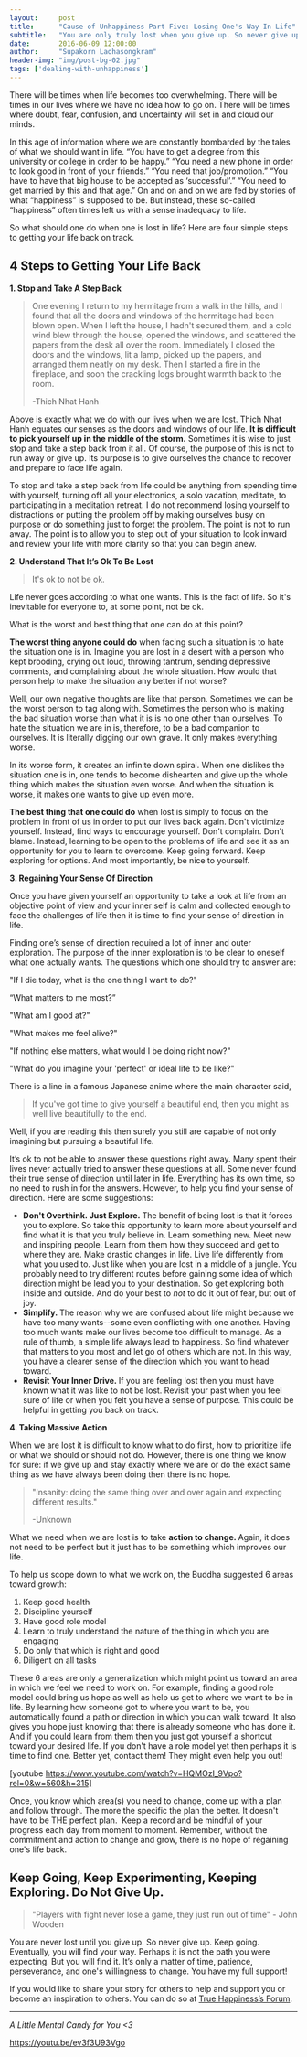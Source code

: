 ```yaml
---
layout:     post
title:      "Cause of Unhappiness Part Five: Losing One's Way In Life"
subtitle:   "You are only truly lost when you give up. So never give up."
date:       2016-06-09 12:00:00
author:     "Supakorn Laohasongkram"
header-img: "img/post-bg-02.jpg"
tags: ['dealing-with-unhappiness']
---
```


There will be times when life becomes too overwhelming. There will be times in our lives where we have no idea how to go on. There will be times where doubt, fear, confusion, and uncertainty will set in and cloud our minds.

In this age of information where we are constantly bombarded by the tales of what we should want in life. “You have to get a degree from this university or college in order to be happy.” “You need a new phone in order to look good in front of your friends.” “You need that job/promotion.” “You have to have that big house to be accepted as ‘successful’.” “You need to get married by this and that age.” On and on and on we are fed by stories of what “happiness” is supposed to be. But instead, these so-called “happiness” often times left us with a sense inadequacy to life.

So what should one do when one is lost in life? Here are four simple steps to getting your life back on track.
<h2>4 Steps to Getting Your Life Back</h2>
<strong>1. Stop and Take A Step Back</strong>
<blockquote>One evening I return to my hermitage from a walk in the hills, and I found that all the doors and windows of the hermitage had been blown open. When I left the house, I hadn't secured them, and a cold wind blew through the house, opened the windows, and scattered the papers from the desk all over the room. Immediately I closed the doors and the windows, lit a lamp, picked up the papers, and arranged them neatly on my desk. Then I started a fire in the fireplace, and soon the crackling logs brought warmth back to the room.

-Thich Nhat Hanh</blockquote>
Above is exactly what we do with our lives when we are lost. Thich Nhat Hanh equates our senses as the doors and windows of our life. <strong>It is difficult to pick yourself up in the middle of the storm.</strong> Sometimes it is wise to just stop and take a step back from it all. Of course, the purpose of this is not to run away or give up. Its purpose is to give ourselves the chance to recover and prepare to face life again.

To stop and take a step back from life could be anything from spending time with yourself, turning off all your electronics, a solo vacation, meditate, to participating in a meditation retreat. I do not recommend losing yourself to distractions or putting the problem off by making ourselves busy on purpose or do something just to forget the problem. The point is not to run away. The point is to allow you to step out of your situation to look inward and review your life with more clarity so that you can begin anew.

<strong class="capitalized">2. Understand That It’s Ok To Be Lost</strong>
<blockquote>It's ok to not be ok.</blockquote>
Life never goes according to what one wants. This is the fact of life. So it's inevitable for everyone to, at some point, not be ok.

What is the worst and best thing that one can do at this point?

<strong>The worst thing anyone could do</strong> when facing such a situation is to hate the situation one is in. Imagine you are lost in a desert with a person who kept brooding, crying out loud, throwing tantrum, sending depressive comments, and complaining about the whole situation. How would that person help to make the situation any better if not worse?

Well, our own negative thoughts are like that person. Sometimes we can be the worst person to tag along with. Sometimes the person who is making the bad situation worse than what it is is no one other than ourselves. To hate the situation we are in is, therefore, to be a bad companion to ourselves. It is literally digging our own grave. It only makes everything worse.

In its worse form, it creates an infinite down spiral. When one dislikes the situation one is in, one tends to become dishearten and give up the whole thing which makes the situation even worse. And when the situation is worse, it makes one wants to give up even more.

<strong>The best thing that one could do</strong> when lost is simply to focus on the problem in front of us in order to put our lives back again. Don't victimize yourself. Instead, find ways to encourage yourself. Don't complain. Don't blame. Instead, learning to be open to the problems of life and see it as an opportunity for you to learn to overcome. Keep going forward. Keep exploring for options. And most importantly, be nice to yourself.

<strong class="capitalized">3. Regaining Your Sense Of Direction</strong>

Once you have given yourself an opportunity to take a look at life from an objective point of view and your inner self is calm and collected enough to face the challenges of life then it is time to find your sense of direction in life.

Finding one’s sense of direction required a lot of inner and outer exploration. The purpose of the inner exploration is to be clear to oneself what one actually wants. The questions which one should try to answer are:

"If I die today, what is the one thing I want to do?"

“What matters to me most?”

"What am I good at?"

"What makes me feel alive?"

"If nothing else matters, what would I be doing right now?"

"What do you imagine your 'perfect' or ideal life to be like?"

There is a line in a famous Japanese anime where the main character said,
<blockquote>If you've got time to give yourself a beautiful end, then you might as well live beautifully to the end.</blockquote>
Well, if you are reading this then surely you still are capable of not only imagining but pursuing a beautiful life.

It’s ok to not be able to answer these questions right away. Many spent their lives never actually tried to answer these questions at all. Some never found their true sense of direction until later in life. Everything has its own time, so no need to rush in for the answers. However, to help you find your sense of direction. Here are some suggestions:
<ul>
	<li><strong>Don't Overthink. Just Explore. </strong>The benefit of being lost is that it forces you to explore. So take this opportunity to learn more about yourself and find what it is that you truly believe in. Learn something new. Meet new and inspiring people. Learn from them how they succeed and get to where they are. Make drastic changes in life. Live life differently from what you used to. Just like when you are lost in a middle of a jungle. You probably need to try different routes before gaining some idea of which direction might be lead you to your destination. So get exploring both inside and outside. And do your best to <em>not</em> to do it out of fear, but out of joy.</li>
	<li><strong>Simplify. </strong>The reason why we are confused about life might because we have too many wants--some even conflicting with one another. Having too much wants make our lives become too difficult to manage. As a rule of thumb, a simple life always lead to happiness. So find whatever that matters to you most and let go of others which are not. In this way, you have a clearer sense of the direction which you want to head toward.</li>
	<li><strong>Revisit Your Inner Drive. </strong>If you are feeling lost then you must have known what it was like to not be lost. Revisit your past when you feel sure of life or when you felt you have a sense of purpose. This could be helpful in getting you back on track.</li>
</ul>
<strong>4. Taking Massive Action</strong>

When we are lost it is difficult to know what to do first, how to prioritize life or what we should or should not do. However, there is one thing we know for sure: if we give up and stay exactly where we are or do the exact same thing as we have always been doing then there is no hope.
<blockquote>"Insanity: doing the same thing over and over again and expecting different results."

-Unknown</blockquote>
What we need when we are lost is to take <strong>action to change. </strong>Again, it does not need to be perfect but it just has to be something which improves our life.

To help us scope down to what we work on, the Buddha suggested 6 areas toward growth:
<ol>
	<li>Keep good health</li>
	<li>Discipline yourself</li>
	<li>Have good role model</li>
	<li><span class="text_exposed_show">Learn to truly understand the nature of the thing in which you are engaging</span></li>
	<li><span class="text_exposed_show">Do only that which is right and good</span></li>
	<li><span class="text_exposed_show">Diligent on all tasks</span></li>
</ol>
These 6 areas are only a generalization which might point us toward an area in which we feel we need to work on. For example, finding a good role model could bring us hope as well as help us get to where we want to be in life. By learning how someone got to where you want to be, you automatically found a path or direction in which you can walk toward. It also gives you hope just knowing that there is already someone who has done it. And if you could learn from them then you just got yourself a shortcut toward your desired life. If you don't have a role model yet then perhaps it is time to find one. Better yet, contact them! They might even help you out!

[youtube https://www.youtube.com/watch?v=HQMOzI_9Vpo?rel=0&w=560&h=315]

Once, you know which area(s) you need to change, come up with a plan and follow through. The more the specific the plan the better. It doesn't have to be THE perfect plan.  Keep a record and be mindful of your progress each day from moment to moment. Remember, without the commitment and action to change and grow, there is no hope of regaining one's life back.
<h2><strong>Keep Going, Keep Experimenting, Keeping Exploring. Do Not Give Up.</strong></h2>
<blockquote>"Players with fight never lose a game, they just run out of time" - John Wooden</blockquote>
You are never lost until you give up. So never give up. Keep going. Eventually, you will find your way. Perhaps it is not the path you were expecting. But you will find it. It’s only a matter of time, patience, perseverance, and one's willingness to change. You have my full support!

If you would like to share your story for others to help and support you or become an inspiration to others. You can do so at <a href="http://true-happiness.github.io/forum/">True Happiness’s Forum</a>.

<hr>

<i>A Little Mental Candy for You <3</i>

<a href="https://youtu.be/ev3f3U93Vgo">https://youtu.be/ev3f3U93Vgo</a>